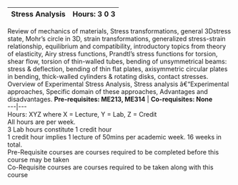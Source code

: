 **Stress Analysis** | **Hours: 3 0 3**  
---|---  
Review of mechanics of materials, Stress transformations, general 3Dstress state, Mohr’s circle in 3D, strain transformations, generalized stress-strain relationship, equilibrium and compatibility, introductory topics from theory of elasticity, Airy stress functions, Prandtl’s stress functions for torsion, shear flow, torsion of thin-walled tubes, bending of unsymmetrical beams: stress & deflection, bending of thin flat plates, axisymmetric circular plates in bending, thick-walled cylinders & rotating disks, contact stresses. Overview of Experimental Stress Analysis, Stress analysis â€“Experimental approaches, Specific domain of these approaches, Advantages and disadvantages.
**Pre-requisites: ME213, ME314** | **Co-requisites: None**  
---|---  
Hours: XYZ where X = Lecture, Y = Lab, Z = Credit  
All hours are per week.  
3 Lab hours constitute 1 credit hour  
1 credit hour implies 1 lecture of 50mins per academic week. 16 weeks in total.  
Pre-Requisite courses are courses required to be completed before this course may be taken  
Co-Requisite courses are courses required to be taken along with this course
